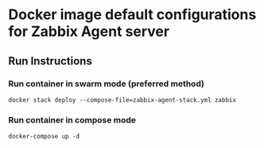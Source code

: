 Docker image default configurations for Zabbix Agent server
================================

## Run Instructions

### Run container in swarm mode (preferred method)

    docker stack deploy --compose-file=zabbix-agent-stack.yml zabbix

### Run container in compose mode

    docker-compose up -d

